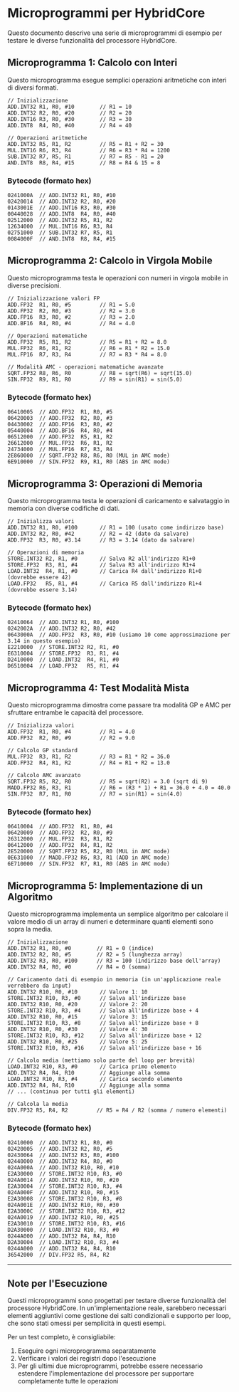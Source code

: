 # Microprogrammi per HybridCore

Questo documento descrive una serie di microprogrammi di esempio per testare le diverse funzionalità del processore HybridCore.

## Microprogramma 1: Calcolo con Interi

Questo microprogramma esegue semplici operazioni aritmetiche con interi di diversi formati.

```assembly
// Inizializzazione
ADD.INT32 R1, R0, #10        // R1 = 10
ADD.INT32 R2, R0, #20        // R2 = 20
ADD.INT16 R3, R0, #30        // R3 = 30
ADD.INT8  R4, R0, #40        // R4 = 40

// Operazioni aritmetiche
ADD.INT32 R5, R1, R2         // R5 = R1 + R2 = 30
MUL.INT16 R6, R3, R4         // R6 = R3 * R4 = 1200
SUB.INT32 R7, R5, R1         // R7 = R5 - R1 = 20
AND.INT8  R8, R4, #15        // R8 = R4 & 15 = 8
```

### Bytecode (formato hex)
```
0241000A  // ADD.INT32 R1, R0, #10
02420014  // ADD.INT32 R2, R0, #20
0143001E  // ADD.INT16 R3, R0, #30
00440028  // ADD.INT8  R4, R0, #40
02512000  // ADD.INT32 R5, R1, R2
12634000  // MUL.INT16 R6, R3, R4
02751000  // SUB.INT32 R7, R5, R1
0084000F  // AND.INT8  R8, R4, #15
```

## Microprogramma 2: Calcolo in Virgola Mobile

Questo microprogramma testa le operazioni con numeri in virgola mobile in diverse precisioni.

```assembly
// Inizializzazione valori FP
ADD.FP32  R1, R0, #5         // R1 = 5.0
ADD.FP32  R2, R0, #3         // R2 = 3.0
ADD.FP16  R3, R0, #2         // R3 = 2.0
ADD.BF16  R4, R0, #4         // R4 = 4.0

// Operazioni matematiche
ADD.FP32  R5, R1, R2         // R5 = R1 + R2 = 8.0
MUL.FP32  R6, R1, R2         // R6 = R1 * R2 = 15.0
MUL.FP16  R7, R3, R4         // R7 = R3 * R4 = 8.0

// Modalità AMC - operazioni matematiche avanzate
SQRT.FP32 R8, R6, R0         // R8 = sqrt(R6) = sqrt(15.0)
SIN.FP32  R9, R1, R0         // R9 = sin(R1) = sin(5.0)
```

### Bytecode (formato hex)
```
06410005  // ADD.FP32  R1, R0, #5
06420003  // ADD.FP32  R2, R0, #3
04430002  // ADD.FP16  R3, R0, #2
05440004  // ADD.BF16  R4, R0, #4
06512000  // ADD.FP32  R5, R1, R2
26612000  // MUL.FP32  R6, R1, R2
24734000  // MUL.FP16  R7, R3, R4
2E860000  // SQRT.FP32 R8, R6, R0 (MUL in AMC mode)
6E910000  // SIN.FP32  R9, R1, R0 (ABS in AMC mode)
```

## Microprogramma 3: Operazioni di Memoria

Questo microprogramma testa le operazioni di caricamento e salvataggio in memoria con diverse codifiche di dati.

```assembly
// Inizializza valori
ADD.INT32 R1, R0, #100       // R1 = 100 (usato come indirizzo base)
ADD.INT32 R2, R0, #42        // R2 = 42 (dato da salvare)
ADD.FP32  R3, R0, #3.14      // R3 = 3.14 (dato da salvare)

// Operazioni di memoria
STORE.INT32 R2, R1, #0       // Salva R2 all'indirizzo R1+0
STORE.FP32  R3, R1, #4       // Salva R3 all'indirizzo R1+4
LOAD.INT32  R4, R1, #0       // Carica R4 dall'indirizzo R1+0 (dovrebbe essere 42)
LOAD.FP32   R5, R1, #4       // Carica R5 dall'indirizzo R1+4 (dovrebbe essere 3.14)
```

### Bytecode (formato hex)
```
02410064  // ADD.INT32 R1, R0, #100
0242002A  // ADD.INT32 R2, R0, #42
0643000A  // ADD.FP32  R3, R0, #10 (usiamo 10 come approssimazione per 3.14 in questo esempio)
E2210000  // STORE.INT32 R2, R1, #0
E6310004  // STORE.FP32  R3, R1, #4
D2410000  // LOAD.INT32  R4, R1, #0
D6510004  // LOAD.FP32   R5, R1, #4
```

## Microprogramma 4: Test Modalità Mista

Questo microprogramma dimostra come passare tra modalità GP e AMC per sfruttare entrambe le capacità del processore.

```assembly
// Inizializza valori
ADD.FP32  R1, R0, #4         // R1 = 4.0
ADD.FP32  R2, R0, #9         // R2 = 9.0

// Calcolo GP standard
MUL.FP32  R3, R1, R2         // R3 = R1 * R2 = 36.0
ADD.FP32  R4, R1, R2         // R4 = R1 + R2 = 13.0

// Calcolo AMC avanzato
SQRT.FP32 R5, R2, R0         // R5 = sqrt(R2) = 3.0 (sqrt di 9)
MADD.FP32 R6, R3, R1         // R6 = (R3 * 1) + R1 = 36.0 + 4.0 = 40.0
SIN.FP32  R7, R1, R0         // R7 = sin(R1) = sin(4.0)
```

### Bytecode (formato hex)
```
06410004  // ADD.FP32  R1, R0, #4
06420009  // ADD.FP32  R2, R0, #9
26312000  // MUL.FP32  R3, R1, R2
06412000  // ADD.FP32  R4, R1, R2
2E520000  // SQRT.FP32 R5, R2, R0 (MUL in AMC mode)
0E631000  // MADD.FP32 R6, R3, R1 (ADD in AMC mode)
6E710000  // SIN.FP32  R7, R1, R0 (ABS in AMC mode)
```

## Microprogramma 5: Implementazione di un Algoritmo

Questo microprogramma implementa un semplice algoritmo per calcolare il valore medio di un array di numeri e determinare quanti elementi sono sopra la media.

```assembly
// Inizializzazione
ADD.INT32 R1, R0, #0        // R1 = 0 (indice)
ADD.INT32 R2, R0, #5        // R2 = 5 (lunghezza array)
ADD.INT32 R3, R0, #100      // R3 = 100 (indirizzo base dell'array)
ADD.INT32 R4, R0, #0        // R4 = 0 (somma)

// Caricamento dati di esempio in memoria (in un'applicazione reale verrebbero da input)
ADD.INT32 R10, R0, #10       // Valore 1: 10
STORE.INT32 R10, R3, #0      // Salva all'indirizzo base
ADD.INT32 R10, R0, #20       // Valore 2: 20
STORE.INT32 R10, R3, #4      // Salva all'indirizzo base + 4
ADD.INT32 R10, R0, #15       // Valore 3: 15
STORE.INT32 R10, R3, #8      // Salva all'indirizzo base + 8
ADD.INT32 R10, R0, #30       // Valore 4: 30
STORE.INT32 R10, R3, #12     // Salva all'indirizzo base + 12
ADD.INT32 R10, R0, #25       // Valore 5: 25
STORE.INT32 R10, R3, #16     // Salva all'indirizzo base + 16

// Calcolo media (mettiamo solo parte del loop per brevità)
LOAD.INT32 R10, R3, #0       // Carica primo elemento
ADD.INT32 R4, R4, R10        // Aggiunge alla somma
LOAD.INT32 R10, R3, #4       // Carica secondo elemento
ADD.INT32 R4, R4, R10        // Aggiunge alla somma
// ... (continua per tutti gli elementi)

// Calcola la media
DIV.FP32 R5, R4, R2         // R5 = R4 / R2 (somma / numero elementi)
```

### Bytecode (formato hex)
```
02410000  // ADD.INT32 R1, R0, #0
02420005  // ADD.INT32 R2, R0, #5
02430064  // ADD.INT32 R3, R0, #100
02440000  // ADD.INT32 R4, R0, #0
024A000A  // ADD.INT32 R10, R0, #10
E2A30000  // STORE.INT32 R10, R3, #0
024A0014  // ADD.INT32 R10, R0, #20
E2A30004  // STORE.INT32 R10, R3, #4
024A000F  // ADD.INT32 R10, R0, #15
E2A30008  // STORE.INT32 R10, R3, #8
024A001E  // ADD.INT32 R10, R0, #30
E2A3000C  // STORE.INT32 R10, R3, #12
024A0019  // ADD.INT32 R10, R0, #25
E2A30010  // STORE.INT32 R10, R3, #16
D2A30000  // LOAD.INT32 R10, R3, #0
0244A000  // ADD.INT32 R4, R4, R10
D2A30004  // LOAD.INT32 R10, R3, #4
0244A000  // ADD.INT32 R4, R4, R10
36542000  // DIV.FP32 R5, R4, R2
```

---

## Note per l'Esecuzione

Questi microprogrammi sono progettati per testare diverse funzionalità del processore HybridCore. In un'implementazione reale, sarebbero necessari elementi aggiuntivi come gestione dei salti condizionali e supporto per loop, che sono stati omessi per semplicità in questi esempi.

Per un test completo, è consigliabile:

1. Eseguire ogni microprogramma separatamente
2. Verificare i valori dei registri dopo l'esecuzione
3. Per gli ultimi due microprogrammi, potrebbe essere necessario estendere l'implementazione del processore per supportare completamente tutte le operazioni